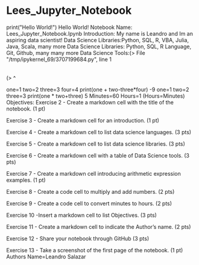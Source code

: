 # Lees_Jupyter_Notebook
print("Hello World!")
Hello World!
Notebook Name: Lees_Jupyter_Notebook.Ipynb
Introduction: My name is Leandro and Im an aspiring data scientist!
Data Science Libraries:Python, SQL, R, VBA, Julia, Java, Scala, many more
Data Science Libraries: Python, SQL, R Language, Git, Github, many many more
Data Science Tools:<table> <excel>(><tableau><BigML><Google Analytics><Power Bi><Spark><MatPlotLib><Hadoop><TensorFlow><Many more>
  File "/tmp/ipykernel_69/3707199684.py", line 1
    <table ><excel>(><tableau><BigML><Google Analytics><Power Bi><Spark><MatPlotLib><Hadoop><TensorFlow><Many more>
    ^

one=1
two=2
three=3
four=4
print(one + two-three*four)
-9
one=1
two=2
three=3
print(one * two+three)
5
Minutes=60
Hours=1
(Hours=Minutes)
Objectives: Exercise 2 - Create a markdown cell with the title of the notebook. (1 pt)

Exercise 3 - Create a markdown cell for an introduction. (1 pt)

Exercise 4 - Create a markdown cell to list data science languages. (3 pts)

Exercise 5 - Create a markdown cell to list data science libraries. (3 pts)

Exercise 6 - Create a markdown cell with a table of Data Science tools. (3 pts)

Exercise 7 - Create a markdown cell introducing arithmetic expression examples. (1 pt)

Exercise 8 - Create a code cell to multiply and add numbers. (2 pts)

Exercise 9 - Create a code cell to convert minutes to hours. (2 pts)

Exercise 10 -Insert a markdown cell to list Objectives. (3 pts)

Exercise 11 - Create a markdown cell to indicate the Author’s name. (2 pts)

Exercise 12 - Share your notebook through GitHub (3 pts)

Exercise 13 - Take a screenshot of the first page of the notebook. (1 pt)
Authors Name=Leandro Salazar
